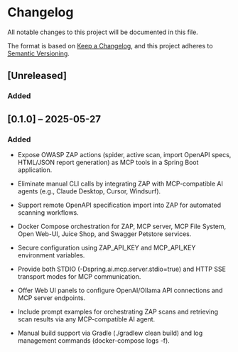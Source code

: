 # Changelog

All notable changes to this project will be documented in this file.

The format is based on [Keep a Changelog](https://keepachangelog.com/en/1.1.0/),
and this project adheres to [Semantic Versioning](https://semver.org/spec/v2.0.0.html).

## [Unreleased]

### Added



## [0.1.0] – 2025-05-27

### Added

- Expose OWASP ZAP actions (spider, active scan, import OpenAPI specs, HTML/JSON report generation) as MCP tools in a Spring Boot application.

- Eliminate manual CLI calls by integrating ZAP with MCP-compatible AI agents (e.g., Claude Desktop, Cursor, Windsurf).

- Support remote OpenAPI specification import into ZAP for automated scanning workflows.

- Docker Compose orchestration for ZAP, MCP server, MCP File System, Open Web-UI, Juice Shop, and Swagger Petstore services.

- Secure configuration using ZAP_API_KEY and MCP_API_KEY environment variables.

- Provide both STDIO (-Dspring.ai.mcp.server.stdio=true) and HTTP SSE transport modes for MCP communication.

- Offer Web UI panels to configure OpenAI/Ollama API connections and MCP server endpoints.

- Include prompt examples for orchestrating ZAP scans and retrieving scan results via any MCP-compatible AI agent.

- Manual build support via Gradle (./gradlew clean build) and log management commands (docker-compose logs -f).
